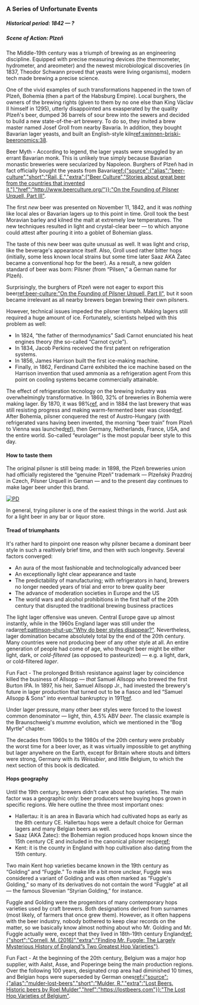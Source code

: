 ### A Series of Unfortunate Events
##### Historical period: 1842 — ?
##### Scene of Action: Plzeň

The Middle-19th century was a triumph of brewing as an engineering discipline. Equipped with precise measuring devices (the thermometer, hydrometer, and areometer) and the newest microbiological discoveries (in 1837, Theodor Schwann proved that yeasts were living organisms), modern tech made brewing a precise science.

One of the vivid examples of such transformations happened in the town of Plzeň, Bohemia (then a part of the Habsburg Empire). Local burghers, the owners of the brewing rights (given to them by no one else than King Václav II himself in 1295), utterly disappointed ans exasperated by the quality Plzeň's beer, dumped 36 barrels of sour brew into the sewers and decided to build a new state-of-the-art brewery. To do so, they invited a brew master named Josef Groll from nearby Bavaria. In addition, they bought Bavarian lager yeasts, and built an English-style kiln[ref:swinnen-briski-beeronomics:38]().

Beer Myth - According to legend, the lager yeasts were smuggled by an errant Bavarian monk. This is unlikely true simply because Bavarian monastic breweries were secularized by Napoleon. Burghers of Plzeň had in fact officially bought the yeasts from Bavaria[ref:{"source":{"alias":"beer-culture","short":"Rail, E.","extra":["Beer Culture","Stories about great beer from the countries that invented it."],"href":"http://www.beerculture.org/"}}:"On the Founding of Pilsner Urquell, Part III"](http://www.beerculture.org/2012/09/19/on-the-founding-of-pilsner-urquell-mistakes/).

The first *new* beer was presented on November 11, 1842, and it was *nothing* like local ales or Bavarian lagers up to this point in time. Groll took the best Moravian barley and kilned the malt at extremely low temperatures. The new techniques resulted in light and crystal-clear beer — to which anyone could attest after pouring it into a goblet of Bohemian glass.

The taste of this new beer was quite unusual as well. It was light and crisp, like the beverage's appearance itself. Also, Groll used rather bitter hops (initially, some less known local strains but some time later Saaz AKA Žatec became a conventional hop for the beer). As a result, a new golden standard of beer was born: Pilsner (from “Pilsen,” a German name for Plzeň).

Surprisingly, the burghers of Plzeň were  not eager to export this beer[ref:beer-culture:"On the Founding of Pilsner Urquell, Part II"](http://www.beerculture.org/2012/08/29/pilsner-urquell-founding-document-of-1839/), but it soon became irrelevant as all nearby brewers began brewing their own pilsners.

However, technical issues impeded the pilsner triumph. Making lagers still required a huge amount of ice. Fortunately, scientists helped with this problem as well:
  * In 1824, “the father of thermodynamics” Sadi Carnot enunciated his heat engines theory (the so-called “Carnot cycle”).
  * In 1834, Jacob Perkins received the first patent on refrigeration systems.
  * In 1856, James Harrison built the first ice-making machine.
  * Finally, in 1862, Ferdinand Carré exhibited the ice machine based on the Harrison invention that used ammonia as a refrigeration agent
From this point on cooling systems became commercially attainable.

The effect of refrigeration tecnology on the brewing industry was overwhelmingly transformative. In 1860, 32% of breweries in Bohemia were making lager. By 1870, it was 98%[ref](https://en.wikipedia.org/wiki/Lager), and in 1884 the last brewery that was still resisting progress and making warm-fermented beer was closed[ref](https://czechbeeralliance.co.uk/bohemian-brewing-history). After Bohemia, pilsner conquered the rest of Austro-Hungary (with refrigerated vans having been invented, the morning “beer train” from Plzeň to Vienna was launched[ref](https://www.prazdroj.cz/en/our-story/history)), then Germany, Netherlands, France, USA, and the entire world. So-called “eurolager” is the most popular beer style to this day.

#### How to taste them

The original pilsner is still being made: in 1898, the Plzeň breweries union had officially registered the “genuine Plzeň” trademark — Plzeňský Prazdroj in Czech, Pilsner Urquell in German — and to the present day continues to make lager beer under this brand.

[![PD](/img/Pilsner-1896.jpg "“Regards from Plzeň” postcard, 1896")]()

In general, trying pilsner is one of the easiest things in the world. Just ask for a light beer in any bar or liquor store.

#### Tread of triumphants

It's rather hard to pinpoint one reason why pilsner became a dominant beer style in such a realtively brief time, and then with such longevity. Several factors converged:
  * An aura of the most fashionable and technologically advanced beer
  * An exceptionally light clear appearance and taste
  * The predictability of manufacturing; with refrigerators in hand, brewers no longer needed years of trial and error to brew quality beer
  * The advance of moderation societies in Europe and the US
  * The world wars and alcohol prohibitions in the first half of the 20th century that disrupted the traditional brewing business practices

The light lager offensive was uneven. Central Europe gave up almost instantly, while in the 1960s England lager was still under the radar[ref:pattinson-shut-up:"Why do beer styles disappear?"](http://barclayperkins.blogspot.com/2008/05/why-to-beer-styles-disappear.html). Nevertheless, lager domination became absolutely total by the end of the 20th century. Many countries were not producing beer of any other style at all. An entire generation of people had come of age, who thought beer might be either light, dark, or *cold-filtered* (as opposed to pasteurized) — e.g. a light, dark, or cold-filtered *lager*.

Fun Fact - The prolonged British resistance against lager by coincidence killed the business of Allsopp — *that* Samuel Allsopp who brewed the first Burton IPA. In 1897, his heir, Samuel Allsopp Jr., had invested the brewery's future in lager production that turned out to be a fiasco and led “Samuel Allsopp & Sons” into eventual bankruptcy in 1911[ref](https://en.wikipedia.org/wiki/Samuel_Allsopp_%26_Sons).

Under lager pressure, many other beer styles were forced to the lowest common denominator — light, thin, 4.5% ABV *beer*. The classic example is the Braunschweig's *mumme* evolution, which we mentioned in the “Bog Myrtle” chapter.

The decades from 1960s to the 1980s of the 20th century were probably the worst time for a beer lover, as it was virtually impossible to get anything but lager anywhere on the Earth, except for Britain where stouts and bitters were strong, Germany with its *Weissbier*, and little Belgium, to which the next section of this book is dedicated.

####  Hops geography

Until the 19th century, brewers didn't care about hop varieties. The main factor was a geographic only: beer producers were buying hops grown in specific regions. We here outline the three most important ones:
  * Hallertau: it is an area in Bavaria which had cultivated hops as early as the 8th century CE. Hallertau hops were a default choice for German lagers and many Belgian beers as well.
  * Saaz (AKA Žatec): the Bohemian region produced hops known since the 15th century CE and included in the canonical pilsner recipe[ref](https://en.wikipedia.org/wiki/Saaz_hops);
  * Kent: it is the county in England with hop cultivation also dating from the 15th century.

Two main Kent hop varieties became known in the 19th century as “Golding” and “Fuggle.” To make life a bit more unclear, Fuggle was considered a variant of Golding and was often marked as “Fuggle's Golding,” so many of its derivatives do not contain the word “Fuggle” at all — the famous Slovenian “Styrian Golding,” for instance.

Fuggle and Golding were the progenitors of many contemporary hops varieties used by craft brewers. Both designations derived from surnames (most likely, of farmers that once grew them). However, as it often happens with the beer industry, nobody bothered to keep clear records on the matter, so we basically know almost nothing about who Mr. Golding and Mr. Fuggle actually were, except that they lived in 18th-19th century England[ref:{"short":"Cornell, M. (2016)","extra":"Finding Mr. Fuggle: The Largely Mysterious History of England”s Two Greatest Hop Varieties"}](https://www.beeradvocate.com/articles/13523/finding-mr-fuggle-the-largely-mysterious-history-of-englands-two-greatest-hop-varieties/).

Fun Fact - At the beginning of the 20th century, Belgium was a major hop supplier, with Aalst, Asse, and Poperinge being the main production regions. Over the following 100 years, designated crop area had diminished 10 times, and Belgian hops were superseded by German ones[ref:{"source":{"alias":"mulder-lost-beers","short":"Mulder, R.","extra":"Lost Beers. Historic beers by Roel Mulder","href":"https://lostbeers.com"}}:"The Lost Hop Varieties of Belgium"](https://lostbeers.com/the-lost-hop-varieties-of-belgium/).